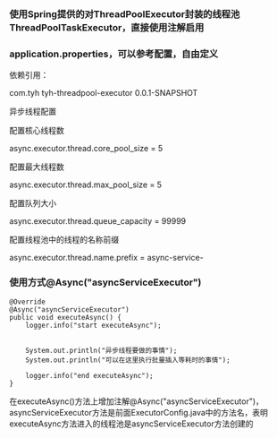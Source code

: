 ### 使用Spring提供的对ThreadPoolExecutor封装的线程池ThreadPoolTaskExecutor，直接使用注解启用

### application.properties，可以参考配置，自由定义

依赖引用：


   <dependency>
            <groupId>com.tyh</groupId>
            <artifactId>tyh-threadpool-executor</artifactId>
            <version>0.0.1-SNAPSHOT</version>
        </dependency>



异步线程配置

配置核心线程数

async.executor.thread.core_pool_size = 5

配置最大线程数

async.executor.thread.max_pool_size = 5

 配置队列大小

async.executor.thread.queue_capacity = 99999

 配置线程池中的线程的名称前缀

async.executor.thread.name.prefix = async-service-

### 使用方式@Async("asyncServiceExecutor")


    @Override
    @Async("asyncServiceExecutor")
    public void executeAsync() {
        logger.info("start executeAsync");


        System.out.println("异步线程要做的事情");
        System.out.println("可以在这里执行批量插入等耗时的事情");

        logger.info("end executeAsync");
    }
在executeAsync()方法上增加注解@Async("asyncServiceExecutor")，asyncServiceExecutor方法是前面ExecutorConfig.java中的方法名，表明executeAsync方法进入的线程池是asyncServiceExecutor方法创建的

